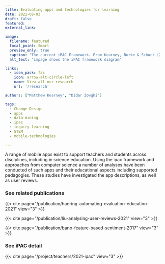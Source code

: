 ```yaml
---
title: Evaluating apps and technologies for learning
date: 2021-08-03
draft: false
featured: 
external_link: 

image:
  filename: featured
  focal_point: Smart
  preview_only: true
  caption: "The current iPAC Framework. From Kearney, Burke & Schuck (2019), p.754"
  alt_text: "impage shows the iPAC framework diagram" 

links:
  - icon_pack: fas
    icon: arrow-alt-circle-left
    name: View all our research
    url: '/research'

authors: ["Matthew Kearney", "Didar Zowghi"]

tags:
  - Change-Design
  - apps
  - data-mining
  - ipac
  - inquiry-learning
  - STEM
  - mobile-technologies

---
```


A range of mobile apps exist to support teachers and students across disciplines, including in science education. Using the ipac framework and approaches from computer science a number of analyses have been conducted of such apps and their educational aspects including supported pedagogies. These studies have investigated the app descriptions, as well as user reviews.

### See related publications

{{< cite page="/publication/haering-automating-evaluation-education-2021" view="3" >}}

{{< cite page="/publication/liu-analysing-user-reviews-2021" view="3" >}}

{{< cite page="/publication/bano-feature-based-sentiment-2017" view="3" >}}

### See iPAC detail

{{< cite page="/project/teachers/2021-ipac" view="3" >}}

